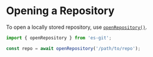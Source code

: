# Opening a Repository

To open a locally stored repository, use [`openRepository()`](../api/functions/openRepository.md).

```ts
import { openRepository } from 'es-git';

const repo = await openRepository('/path/to/repo');
```
